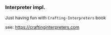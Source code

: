### Interpreter impl.

Just having fun with `Crafting-Interpreters` book

see: https://craftinginterpreters.com
